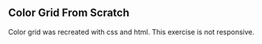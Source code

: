 Color Grid From Scratch
-----------------------------------
Color grid was recreated with css and html. This exercise is not responsive.